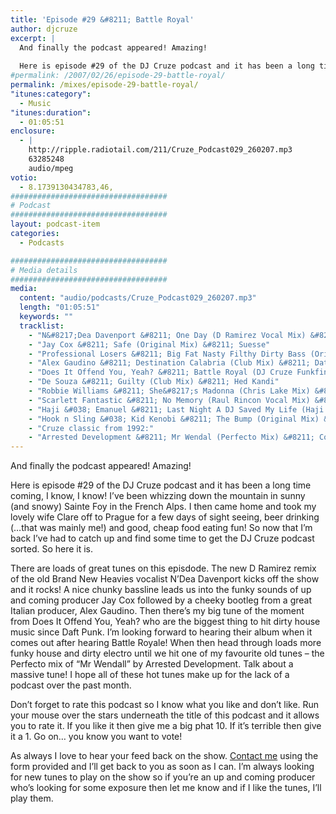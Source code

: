```yaml
---
title: 'Episode #29 &#8211; Battle Royal'
author: djcruze
excerpt: |
  And finally the podcast appeared! Amazing!
  
  Here is episode #29 of the DJ Cruze podcast and it has been a long time coming, I know, I know! I've been whizzing down the mountain in sunny (and snowy) Sainte Foy in the French Alps. I then came home and took my lovely wife Clare off to Prague for a few days of sight seeing, beer drinking (...that was mainly me!) and good, cheap food eating fun! So now that I'm back I've had to catch up and find some time to get the DJ Cruze podcast sorted. So here it is...
#permalink: /2007/02/26/episode-29-battle-royal/
permalink: /mixes/episode-29-battle-royal/
"itunes:category":
  - Music
"itunes:duration":
  - 01:05:51
enclosure:
  - |
    http://ripple.radiotail.com/211/Cruze_Podcast029_260207.mp3
    63285248
    audio/mpeg
votio:
  - 8.1739130434783,46,
###################################
# Podcast
###################################
layout: podcast-item
categories:
  - Podcasts

###################################
# Media details
###################################
media:
  content: "audio/podcasts/Cruze_Podcast029_260207.mp3"
  length: "01:05:51"
  keywords: ""
  tracklist:
    - "N&#8217;Dea Davenport &#8211; One Day (D Ramirez Vocal Mix) &#8211; Dozer Records"
    - "Jay Cox &#8211; Safe (Original Mix) &#8211; Suesse"
    - "Professional Losers &#8211; Big Fat Nasty Filthy Dirty Bass (Original Mix) &#8211; Southern Fried Recordings"
    - "Alex Gaudino &#8211; Destination Calabria (Club Mix) &#8211; Data Records"
    - "Does It Offend You, Yeah? &#8211; Battle Royal (DJ Cruze Funkfinders Edit) &#8211; CDR"
    - "De Souza &#8211; Guilty (Club Mix) &#8211; Hed Kandi"
    - "Robbie Williams &#8211; She&#8217;s Madonna (Chris Lake Mix) &#8211; EMI"
    - "Scarlett Fantastic &#8211; No Memory (Raul Rincon Vocal Mix) &#8211; Boss Records"
    - "Haji &#038; Emanuel &#8211; Last Night A DJ Saved My Life (Haji &#038; Emanuel Remix) &#8211; Apollo Records"
    - "Hook n Sling &#038; Kid Kenobi &#8211; The Bump (Original Mix) &#8211; CR2 Records"
    - "Cruze classic from 1992:"
    - "Arrested Development &#8211; Mr Wendal (Perfecto Mix) &#8211; Cooltempo"
---
```


And finally the podcast appeared! Amazing!

Here is episode #29 of the DJ Cruze podcast and it has been a long time coming, I know, I know! I&#8217;ve been whizzing down the mountain in sunny (and snowy) Sainte Foy in the French Alps. I then came home and took my lovely wife Clare off to Prague for a few days of sight seeing, beer drinking (&#8230;that was mainly me!) and good, cheap food eating fun! So now that I&#8217;m back I&#8217;ve had to catch up and find some time to get the DJ Cruze podcast sorted. So here it is.

There are loads of great tunes on this episdode. The new D Ramirez remix of the old Brand New Heavies vocalist N&#8217;Dea Davenport kicks off the show and it rocks! A nice chunky bassline leads us into the funky sounds of up and coming producer Jay Cox followed by a cheeky bootleg from a great Italian producer, Alex Gaudino. Then there&#8217;s my big tune of the moment from Does It Offend You, Yeah? who are the biggest thing to hit dirty house music since Daft Punk. I&#8217;m looking forward to hearing their album when it comes out after hearing Battle Royale! When then head through loads more funky house and dirty electro until we hit one of my favourite old tunes &#8211; the Perfecto mix of &#8220;Mr Wendall&#8221; by Arrested Development. Talk about a massive tune! I hope all of these hot tunes make up for the lack of a podcast over the past month.

Don&#8217;t forget to rate this podcast so I know what you like and don&#8217;t like. Run your mouse over the stars underneath the title of this podcast and it allows you to rate it. If you like it then give me a big phat 10. If it&#8217;s terrible then give it a 1. Go on&#8230; you know you want to vote!

As always I love to hear your feed back on the show. [Contact me][1] using the form provided and I&#8217;ll get back to you as soon as I can. I&#8217;m always looking for new tunes to play on the show so if you&#8217;re an up and coming producer who&#8217;s looking for some exposure then let me know and if I like the tunes, I&#8217;ll play them.

 [1]: http://www.djcruze.co.uk/cms/contact/